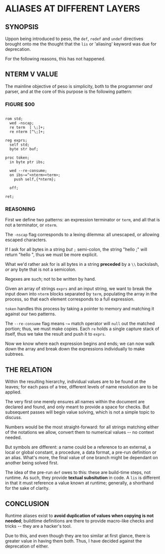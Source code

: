 # ALIASES AT DIFFERENT LAYERS

## SYNOPSIS

Uppon being introduced to peso, the `def`, `redef` and `undef` directives brought onto me the thought that the `lis` or 'aliasing' keyword was due for deprecation.

For the following reasons, this has not happened.

## NTERM V VALUE

The mainline objective of peso is simplicity, both to the programmer *and* parser, and at the core of this purpose is the following pattern:

### FIGURE $00

```$

rom std;
  wed -nscap;
  re term  [ \;]+;
  re nterm [^\;]+;

reg exprs;
  self std;
  byte str buf;

proc token;
  in byte ptr ibs;

  wed --re-consume;
  on ibs~=^<nterm><term>;
    push self,{*nterm};

  off;

ret;  

```

### REASONING

First we define two patterns: an expression terminator or `term`, and all that is not a terminator, or `nterm`.

The `-nscap` flag corresponds to a lexing dilemma: all unescaped, or allowing escaped characters.

If I ask for all bytes in a string *but* `;` semi-colon, the string "hello \;" will return "hello \", thus we must be more explicit.

What we'd rather ask for is all bytes in a string __preceded__ by a `\\` backslash, *or* any byte that is not a semicolon.

Regexes are such; not to be written by hand.

Given an array of strings `exprs` and an input string, we want to break the input down into `nterm` blocks separated by `term`, populating the array in the process, so that each element corresponds to a full expression.

`token` handles this process by taking a pointer to memory and matching it against our two patterns.

The `--re-consume` flag means `~=` match operator will `null` out the matched portion; thus, we must make copies. Each `re` holds a single capture stack of itself, thus we take the result and push it to `exprs`.

Now we know where each expression begins and ends; we can now walk down the array and break down the expressions individually to make subtrees.

## THE RELATION

Within the resulting hierarchy, individual values are to be found at the leaves; for each pass of a tree, different levels of name resolution are to be applied.

The very first one merely ensures all names within the document are declared and found, and only meant to provide a space for checks. But subsequent passes will begin value solving, which is not a simple topic to discuss.

Numbers would be the most straight-forward: for all strings matching either of the notations we allow, convert them to numerical values -- no context needed.

But symbols are different: a name could be a reference to an external, a local or global constant, a procedure, a data format, a pre-run definition or an alias. What's more, the final value of one branch might be dependant on another being solved first.

The idea of the pre-run `def` owes to this: these are build-time steps, not runtime. As such, they provide __textual subsitution__ in code. A `lis` is different in that it must reference a value known at runtime; generally, a shorthand for the sake of clarity.

## CONCLUSION

Runtime aliases exist to __avoid duplication of values when copying is not needed__; buildtime definitions are there to provide macro-like checks and tricks -- they are a hacker's tool.

Due to this, and even though they are too similar at first glance, there is greater value in having them both. Thus, I have decided against the deprecation of either.
